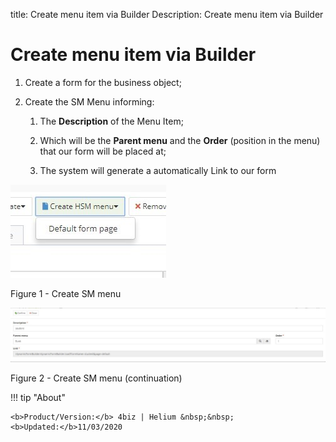 title: Create menu item via Builder
Description: Create menu item via Builder
# Create menu item via Builder


1.  Create a form for the business object;

2.  Create the SM Menu informing:

    1.  The **Description** of the Menu Item;

    2.  Which will be the **Parent menu** and the **Order** (position in the
        menu) that our form will be placed at;

    3.  The system will generate a automatically Link to our form

![create](images/builder-sm-11.jpg)

Figure 1 - Create SM menu

![create](images/builder-sm-12.jpg)

Figure 2 - Create SM menu (continuation)


!!! tip "About"

    <b>Product/Version:</b> 4biz | Helium &nbsp;&nbsp;
    <b>Updated:</b>11/03/2020
